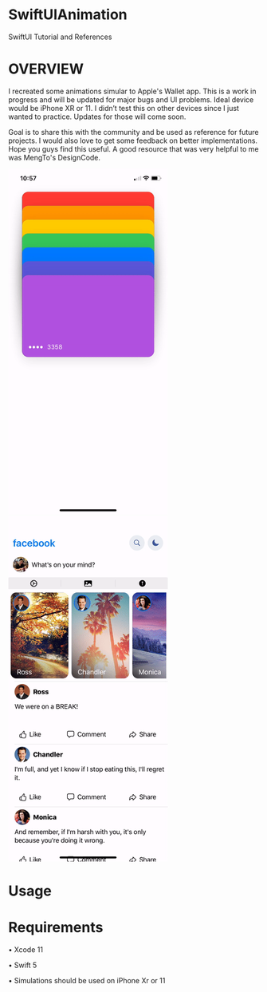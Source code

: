 # SwiftUIAnimation
SwiftUI Tutorial and References

# OVERVIEW
I recreated some animations simular to Apple's Wallet app. This is a work in progress and will be updated for major bugs and UI problems. Ideal device would be iPhone XR or 11. I didn’t test this on other devices since I just wanted to practice. Updates for those will come soon. 

Goal is to share this with the community and be used as reference for future projects. I would also love to get some feedback on better implementations. Hope you guys find this useful. A good resource that was very helpful to me was MengTo's DesignCode. 


![](AppleWalletAnimation.gif)
![](FacebookHome.gif)


# Usage


# Requirements
• Xcode 11

• Swift 5

• Simulations should be used on iPhone Xr or 11 
